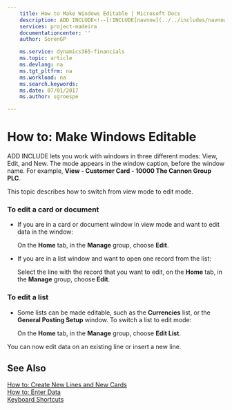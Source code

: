 ```yaml
---
    title: How to Make Windows Editable | Microsoft Docs
    description: ADD INCLUDE<!--[!INCLUDE[navnow](../../includes/navnow_md.md)]--> lets you work with windows in three different modes: View, Edit, and New. The mode appears in the window caption, before the window name. For example, **View - Customer Card - 10000 The Cannon Group PLC**.
    services: project-madeira
    documentationcenter: ''
    author: SorenGP

    ms.service: dynamics365-financials
    ms.topic: article
    ms.devlang: na
    ms.tgt_pltfrm: na
    ms.workload: na
    ms.search.keywords:
    ms.date: 07/01/2017
    ms.author: sgroespe

---
```

# How to: Make Windows Editable
ADD INCLUDE<!--[!INCLUDE[navnow](../../includes/navnow_md.md)]--> lets you work with windows in three different modes: View, Edit, and New. The mode appears in the window caption, before the window name. For example, **View - Customer Card - 10000 The Cannon Group PLC**.  
  
 This topic describes how to switch from view mode to edit mode.  
  
### To edit a card or document  
  
-   If you are in a card or document window in view mode and want to edit data in the window:  
  
     On the **Home** tab, in the **Manage** group, choose **Edit**.  
  
-   If you are in a list window and want to open one record from the list:  
  
     Select the line with the record that you want to edit, on the **Home** tab, in the **Manage** group, choose **Edit**.  
  
### To edit a list  
  
-   Some lists can be made editable, such as the **Currencies** list, or the **General Posting Setup** window. To switch a list to edit mode:  
  
     On the **Home** tab, in the **Manage** group, choose **Edit List**.  
  
 You can now edit data on an existing line or insert a new line.  
  
## See Also  
 [How to: Create New Lines and New Cards](../FullExperience/how-to-create-new-lines-and-new-cards.md)   
 [How to: Enter Data](../FullExperience/how-to-enter-data.md)   
 [Keyboard Shortcuts](../FullExperience/keyboard-shortcuts.md)